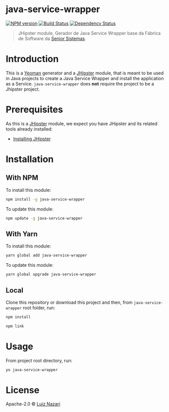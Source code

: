 # java-service-wrapper
[![NPM version][npm-image]][npm-url] [![Build Status][travis-image]][travis-url] [![Dependency Status][daviddm-image]][daviddm-url]
> JHipster module, Gerador de Java Service Wrapper base da Fábrica de Software da [Senior Sistemas][senior].

# Introduction

This is a [Yeoman][Yeoman] generator and a [JHipster][jhipster] module, that is meant to be used in Java projects to create a Java Service Wrapper and install the application as a Service. `java-service-wrapper` does **not** require the project to be a Jhipster project.


# Prerequisites

As this is a [JHipster][jhipster] module, we expect you have JHipster and its related tools already installed:

- [Installing JHipster][jhipster-install]


# Installation

## With NPM

To install this module:

```bash
npm install -g java-service-wrapper
```

To update this module:

```bash
npm update -g java-service-wrapper
```

## With Yarn

To install this module:

```bash
yarn global add java-service-wrapper
```

To update this module:

```bash
yarn global upgrade java-service-wrapper
```

## Local

Clone this repository or download this project and then, from `java-service-wrapper` root folder, run:
```bash
npm install
```
```bash
npm link
```


# Usage

From project root directory, run:
```bash
yo java-service-wrapper
```


# License

Apache-2.0 © [Luiz Nazari][github-profile]

[senior]: https://www.senior.com.br/
[jhipster]: http://jhipster.github.io/
[jhipster-install]: https://jhipster.github.io/installation.html
[yeoman]: https://yeoman.io/
[npm-image]: https://img.shields.io/npm/v/java-service-wrapper.svg
[npm-url]: https://npmjs.org/package/java-service-wrapper
[travis-image]: https://travis-ci.org/luiznazari/java-service-wrapper.svg?branch=master
[travis-url]: https://travis-ci.org/luiznazari/java-service-wrapper
[daviddm-image]: https://david-dm.org/luiznazari/java-service-wrapper.svg?theme=shields.io
[daviddm-url]: https://david-dm.org/luiznazari/java-service-wrapper
[github-profile]: https://github.com/luiznazari

